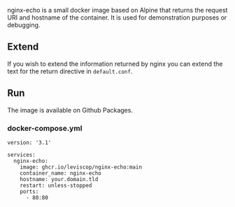 nginx-echo is a small docker image based on Alpine that returns the request URI
and hostname of the container. It is used for demonstration purposes or
debugging.

## Extend

If you wish to extend the information returned by nginx you can extend the text
for the return directive in `default.conf`.

## Run

The image is available on Github Packages.

### docker-compose.yml
```
version: '3.1'

services:
  nginx-echo:
    image: ghcr.io/leviscop/nginx-echo:main
    container_name: nginx-echo
    hostname: your.domain.tld
    restart: unless-stopped
    ports:
      - 80:80
```
